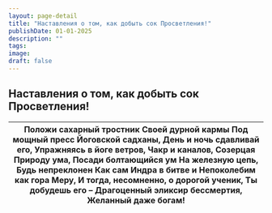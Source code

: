 ```yaml
---
layout: page-detail
title: "Наставления о том, как добыть сок Просветления!"
publishDate: 01-01-2025
description: ""
tags:
image:
draft: false
---
```


## Наставления о том, как добыть сок Просветления!
| Положи сахарный тростник  Своей дурной кармы  Под мощный пресс  Йоговской садханы,  День и ночь сдавливай его,  Упражняясь в йоге ветров,  Чакр и каналов,  Созерцая Природу ума,  Посади болтающийся ум  На железную цепь,  Будь непреклонен  Как сам Индра в битве и  Непоколебим как гора Меру,  И тогда, несомненно, о дорогой ученик,  Ты добудешь его –  Драгоценный эликсир бессмертия,  Желанный даже богам! |
| -------------------------------------------------------------------------------------------------------------------------------------------------------------------------------------------------------------------------------------------------------------------------------------------------------------------------------------------------------------------------------------------------------------------- |
  
  
